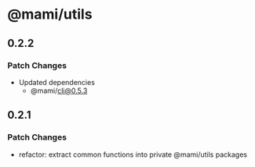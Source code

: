 # @mami/utils

## 0.2.2

### Patch Changes

- Updated dependencies
  - @mami/cli@0.5.3

## 0.2.1

### Patch Changes

- refactor: extract common functions into private @mami/utils packages
